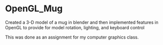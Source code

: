 # OpenGL_Mug
Created a 3-D model of a mug in blender and then implemented features in OpenGL to provide for model rotation, lighting, and keyboard control

This was done as an assignment for my computer graphics class. 
